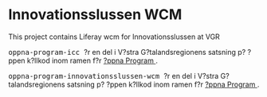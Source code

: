 
<td id="wikicontent" class="psdescription">
  <h1>
    <a name="Innovationsslussen_WCM">
    </a>
    Innovationsslussen WCM
    <a href="#Innovationsslussen_WCM" class="section_anchor">
    </a>
  </h1>
  <p>
    This project contains Liferay wcm for Innovationsslussen at VGR 
  </p>
</td>

  <p>
    <tt>
      oppna-program-icc
    </tt>
     ?r en del i V?stra G?talandsregionens satsning p? ?ppen k?llkod inom ramen f?r 
    <a href="https://github.com/Vastra-Gotalandsregionen//oppna-program">
      ?ppna Program
    </a>
    . 
  </p>
  <p>
    <tt>
      oppna-program-innovationsslussen-wcm
    </tt>
     ?r en del i V?stra G?talandsregionens satsning p? ?ppen k?llkod inom ramen f?r 
    <a href="https://github.com/Vastra-Gotalandsregionen//oppna-program">
      ?ppna Program
    </a>
    . 
  </p>